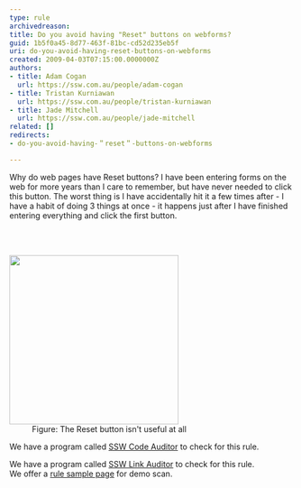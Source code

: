 ```yaml
---
type: rule
archivedreason: 
title: Do you avoid having "Reset" buttons on webforms?
guid: 1b5f0a45-8d77-463f-81bc-cd52d235eb5f
uri: do-you-avoid-having-reset-buttons-on-webforms
created: 2009-04-03T07:15:00.0000000Z
authors:
- title: Adam Cogan
  url: https://ssw.com.au/people/adam-cogan
- title: Tristan Kurniawan
  url: https://ssw.com.au/people/tristan-kurniawan
- title: Jade Mitchell
  url: https://ssw.com.au/people/jade-mitchell
related: []
redirects:
- do-you-avoid-having-＂reset＂-buttons-on-webforms

---
```



Why do web pages have Reset buttons? I have been entering forms on the web for more years than I care to remember, but have never needed to click this button. The worst thing is I have accidentally hit it a few times after - I have a habit of doing 3 things at once - it happens just after I have finished entering everything and click the first button. 

<br><excerpt class='endintro'></excerpt><br>

  <span>
<dl class="badImage">
    <dt><img width="300" height="300" alt="" src="/WebSites/RulesToBetterWebsitesLayout/Publishing%20Image/_w/ResetButton_gif.jpg" /> </dt>
    <dd>Figure&#58; The Reset button isn't useful at all </dd>
</dl>
<p style="display&#58;block;" class="productBox">We have a program called <a href="http&#58;//www.ssw.com.au/ssw/CodeAuditor">SSW Code Auditor</a> to check for this rule. </p>
<p style="display&#58;block;" class="productBox">We have a program called <a href="http&#58;//www.ssw.com.au/ssw/LinkAuditor">SSW Link Auditor</a> to check for this rule. <br>
We offer a <a href="http&#58;//www.ssw.com.au/SSW/LinkAuditor/Samples/Rules/NoResetButton.aspx">rule sample page</a> for demo scan.</p>
</span>



